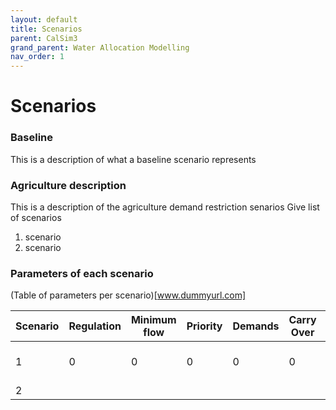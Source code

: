 ```yaml
---
layout: default
title: Scenarios
parent: CalSim3
grand_parent: Water Allocation Modelling 
nav_order: 1
---
```


# Scenarios

### Baseline
This is a description of what a baseline scenario represents

### Agriculture description
This is a description of the agriculture demand restriction senarios 
Give list of scenarios 
  1. scenario
  2. scenario 

### Parameters of each scenario 

(Table of parameters per scenario)[www.dummyurl.com]

| Scenario      | Regulation    | Minimum flow  | Priority     | Demands      | Carry Over   | Description |
| ------------- | ------------- | ------------- |------------- |------------- |------------- |------------- |
| 1             | 0             |    0          | 0            | 0            | 0            | this is an example descrition|
| 2             |               |               |              |              |              |               |


